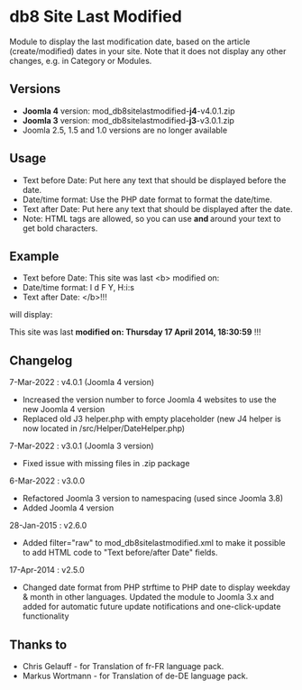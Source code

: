 # db8 Site Last Modified

Module to display the last modification date, based on the article (create/modified) dates in your site. 
Note that it does not display any other changes, e.g. in Category or Modules.

## Versions
- **Joomla 4** version: mod_db8sitelastmodified-**j4**-v4.0.1.zip
- **Joomla 3** version: mod_db8sitelastmodified-**j3**-v3.0.1.zip
- Joomla 2.5, 1.5 and 1.0 versions are no longer available

## Usage

- Text before Date: Put here any text that should be displayed before the date.
- Date/time format: Use the PHP date format to format the date/time.
- Text after Date: Put here any text that should be displayed after the date.
- Note: HTML tags are allowed, so you can use <b> and </b> around your text to get bold characters.

## Example

- Text before Date: This site was last &lt;b&gt; modified on:
- Date/time format: l d F Y, H:i:s
- Text after Date: &lt;/b&gt;!!!

will display:

This site was last <b>modified on: Thursday 17 April 2014, 18:30:59</b> !!!

## Changelog

7-Mar-2022 : v4.0.1 (Joomla 4 version)
- Increased the version number to force Joomla 4 websites to use the new Joomla 4 version
- Replaced old J3 helper.php with empty placeholder (new J4 helper is now located in /src/Helper/DateHelper.php)

7-Mar-2022 : v3.0.1 (Joomla 3 version)
- Fixed issue with missing files in .zip package 

6-Mar-2022 : v3.0.0
- Refactored Joomla 3 version to namespacing (used since Joomla 3.8)
- Added Joomla 4 version

28-Jan-2015 : v2.6.0
- Added filter="raw" to mod_db8sitelastmodified.xml to make it possible to add HTML code to "Text before/after Date" fields.

17-Apr-2014 : v2.5.0
- Changed date format from PHP strftime to PHP date to display weekday & month in other languages. Updated the module to Joomla 3.x and added <updateserver> for automatic future update notifications and one-click-update functionality

## Thanks to
* Chris Gelauff - for Translation of fr-FR language pack.
* Markus Wortmann - for Translation of de-DE language pack.
